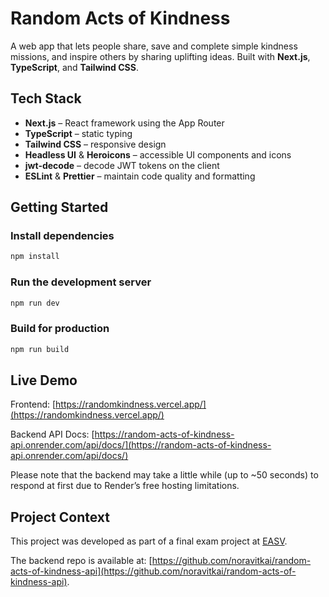 # Random Acts of Kindness

A web app that lets people share, save and complete simple kindness missions, and inspire others by sharing uplifting ideas. Built with **Next.js**, **TypeScript**, and **Tailwind CSS**.

## Tech Stack

- **Next.js** – React framework using the App Router
- **TypeScript** – static typing
- **Tailwind CSS** – responsive design
- **Headless UI** & **Heroicons** – accessible UI components and icons
- **jwt-decode** – decode JWT tokens on the client
- **ESLint** & **Prettier** – maintain code quality and formatting

## Getting Started

### Install dependencies

```bash
npm install
```

### Run the development server

```bash
npm run dev
```

### Build for production

```bash
npm run build
```

## Live Demo

Frontend: [https://randomkindness.vercel.app/](https://randomkindness.vercel.app/)

Backend API Docs: [https://random-acts-of-kindness-api.onrender.com/api/docs/](https://random-acts-of-kindness-api.onrender.com/api/docs/)

Please note that the backend may take a little while (up to ~50 seconds) to respond at first due to Render’s free hosting limitations.

## Project Context

This project was developed as part of a final exam project at [EASV](https://www.easv.dk/).

The backend repo is available at: [https://github.com/noravitkai/random-acts-of-kindness-api](https://github.com/noravitkai/random-acts-of-kindness-api).
